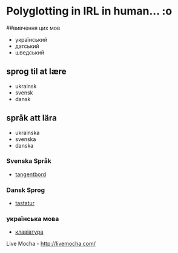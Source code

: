 # Polyglotting in IRL in human...  :o

##вивчення цих мов
* український
* датський
* шведський

## sprog til at lære
* ukrainsk
* svensk
* dansk

## språk att lära
* ukrainska
* svenska
* danska

### Svenska Språk
* [tangentbord](svenska/tangentbord.md)

### Dansk Sprog
* [tastatur](dansk/tastatur.md)

### українська мова
* [клавіатура](yкраїнський/клавіатура.md)




Live Mocha - http://livemocha.com/

